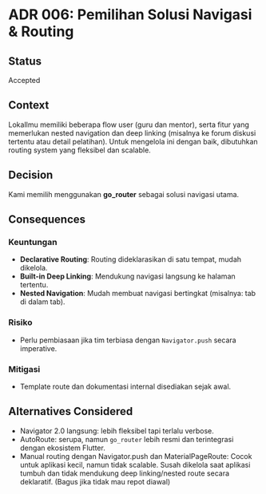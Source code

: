 # ADR 006: Pemilihan Solusi Navigasi & Routing

## Status

Accepted

## Context

LokaIlmu memiliki beberapa flow user (guru dan mentor), serta fitur yang memerlukan nested navigation dan deep linking (misalnya ke forum diskusi tertentu atau detail pelatihan). Untuk mengelola ini dengan baik, dibutuhkan routing system yang fleksibel dan scalable.

## Decision

Kami memilih menggunakan **go\_router** sebagai solusi navigasi utama.

## Consequences

### Keuntungan

* **Declarative Routing**: Routing dideklarasikan di satu tempat, mudah dikelola.
* **Built-in Deep Linking**: Mendukung navigasi langsung ke halaman tertentu.
* **Nested Navigation**: Mudah membuat navigasi bertingkat (misalnya: tab di dalam tab).

### Risiko

* Perlu pembiasaan jika tim terbiasa dengan `Navigator.push` secara imperative.

### Mitigasi

* Template route dan dokumentasi internal disediakan sejak awal.

## Alternatives Considered

* Navigator 2.0 langsung: lebih fleksibel tapi terlalu verbose.
* AutoRoute: serupa, namun `go_router` lebih resmi dan terintegrasi dengan ekosistem Flutter.
* Manual routing dengan Navigator.push dan MaterialPageRoute: Cocok untuk aplikasi kecil, namun tidak scalable. Susah dikelola saat aplikasi tumbuh dan tidak mendukung deep linking/nested route secara deklaratif. (Bagus jika tidak mau repot diawal)